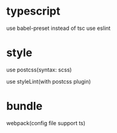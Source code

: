 # typescript

use babel-preset instead of tsc
use eslint

# style

use postcss(syntax: scss)

use styleLint(with postcss plugin)

# bundle

webpack(config file support ts)
